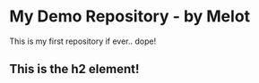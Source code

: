 # My Demo Repository - by Melot

This is my first repository if ever.. dope!

## This is the h2 element!
